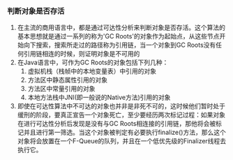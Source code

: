 ### 判断对象是否存活

1. 在主流的商用语言中，都是通过可达性分析来判断对象是否存活。这个算法的基本思想就是通过一系列的称为'GC Roots'的对象作为起始点，从这些节点开始向下搜索，搜索所走过的路径称为引用链，当一个对象到GC Roots没有任何引用链相连的时候，则证明对象是不可用的
2. 在Java语言中，可作为GC Roots的对象包括下列几种：
   1. 虚拟机栈（栈帧中的本地变量表）中引用的对象
   2. 方法区中静态属性引用的对象
   3. 方法区中常量引用的对象
   4. 本地方法栈中JNI(即一般说的Native方法)引用的对象
3. 即使在可达性算法中不可达的对象也并非是非死不可的，这时候他们暂时处于缓刑的阶段，要真正宣告一个对象死亡，至少要经历两次标记过程：如果对象在进行可达性分析后发现是没有与GC Roots相连接的引用链，那他将会被标记并且进行第一筛选。当这个对象被判定有必要执行finalize()方法，那么这个对象将会放置在一个F-Queue的队列，并且在一个低优先级的Finalizer线程去执行它。